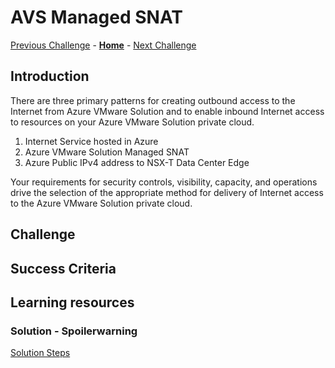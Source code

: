 # AVS Managed SNAT

[Previous Challenge](./14-AVS-Placement-Policy.md) - **[Home](../Readme.md)** - [Next Challenge](./16-AVS-Automation-ESLZ.md)

## Introduction

There are three primary patterns for creating outbound access to the Internet from Azure VMware Solution and to enable inbound Internet access to resources on your Azure VMware Solution private cloud.

1. Internet Service hosted in Azure
2. Azure VMware Solution Managed SNAT
3. Azure Public IPv4 address to NSX-T Data Center Edge

Your requirements for security controls, visibility, capacity, and operations drive the selection of the appropriate method for delivery of Internet access to the Azure VMware Solution private cloud.

## Challenge 

## Success Criteria

## Learning resources

### Solution - Spoilerwarning

[Solution Steps](../Solutionguide/15-AVS-Managed-SNAT.md)